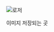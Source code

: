 ![로저](https://user-images.githubusercontent.com/90363538/132610595-e7c4fc3e-98cc-45bc-9081-f31bca809209.jpg)

이미지 저장되는 곳 
